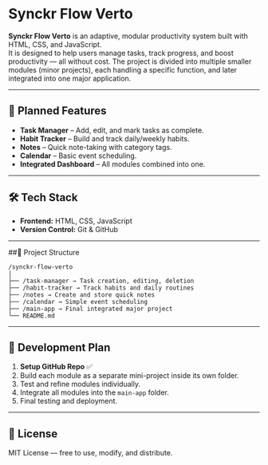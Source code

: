 # Synckr Flow Verto

**Synckr Flow Verto** is an adaptive, modular productivity system built with HTML, CSS, and JavaScript.  
It is designed to help users manage tasks, track progress, and boost productivity — all without cost.
The project is divided into multiple smaller modules (minor projects), each handling a specific function, and later integrated into one major application.

---

## 🚀 Planned Features
- **Task Manager** – Add, edit, and mark tasks as complete.
- **Habit Tracker** – Build and track daily/weekly habits.
- **Notes** – Quick note-taking with category tags.
- **Calendar** – Basic event scheduling.
- **Integrated Dashboard** – All modules combined into one.

---

## 🛠️ Tech Stack
- **Frontend:** HTML, CSS, JavaScript
- **Version Control:** Git & GitHub

---

##📁 Project Structure
```
/synckr-flow-verto
│
├── /task-manager → Task creation, editing, deletion
├── /habit-tracker → Track habits and daily routines
├── /notes → Create and store quick notes
├── /calendar → Simple event scheduling
├── /main-app → Final integrated major project
└── README.md
```
---

## 📌 Development Plan
1. **Setup GitHub Repo** ✅
2. Build each module as a separate mini-project inside its own folder.
3. Test and refine modules individually.
4. Integrate all modules into the `main-app` folder.
5. Final testing and deployment.

---

## 📜 License
MIT License — free to use, modify, and distribute.
